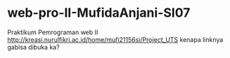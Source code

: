 # web-pro-II-MufidaAnjani-SI07
Praktikum Pemrograman web II
http://kreasi.nurulfikri.ac.id/home/mufi21156si/Project_UTS
kenapa linknya gabisa dibuka ka?
